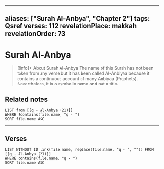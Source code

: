 
---
aliases: ["Surah Al-Anbya", "Chapter 2"]
tags: Qsref
verses: 112
revelationPlace: makkah
revelationOrder: 73
---

# Surah Al-Anbya

> [!info]+ About Surah Al-Anbya
> The name of this Surah has not been taken from any verse but it has been called Al-Anbiyaa because it contains a continuous account of many Anbiyaa (Prophets). Nevertheless, it is a symbolic name and not a title.

## Related notes
```dataview
LIST from [[q - Al-Anbya (21)]]
WHERE !contains(file.name, "q - ")
SORT file.name ASC
```

---

## Verses
```dataview
LIST WITHOUT ID link(file.name, replace(file.name, "q - ", "")) FROM [[q - Al-Anbya (21)]]
WHERE contains(file.name, "q - ")
SORT file.name ASC
```

